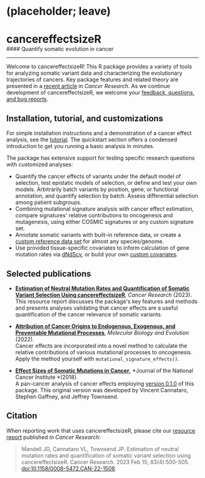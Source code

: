 # (placeholder; leave)

<h1 style="margin-bottom:0px"><span class="grad1">cancer</span><span class="grad2">effect</span><span class="grad3">sizeR</span></h1>
#### Quantify somatic evolution in cancer

---

Welcome to cancereffectsizeR! This R package provides a variety of tools for analyzing somatic variant data and characterizing the evolutionary trajectories of cancers. Key package features and related theory are presented in a [recent article](https://aacrjournals.org/cancerres/article/83/4/500/716429/Estimation-of-Neutral-Mutation-Rates-and) in *Cancer Research*. As we continue development of cancereffectsizeR, we welcome your [feedback, questions, and bug reports](https://github.com/Townsend-Lab-Yale/cancereffectsizeR/issues).

## Installation, tutorial, and customizations
For simple installation instructions and a demonstration of a cancer effect analysis, see the [tutorial](articles/cancereffectsizeR.html). The quickstart section offers a condensed introduction to get you running a basic analysis in minutes.

The package has extensive support for testing specific research questions with customized analyses:

- Quantify the cancer effects of variants under the default model of selection, test epistatic models of selection, or define and test your own models. Arbitrarily batch variants by position, gene, or functional annotation, and quantify selection by batch. Assess differential selection among patient subgroups.
- Combining mutational signature analysis with cancer effect estimation, compare signatures' relative contributions to oncogenesis and mutagenesis, using either COSMIC signatures or any custom signature set.
- Annotate somatic variants with built-in reference data, or create a [custom reference data set](articles/custom_refset_instructions.html) for almost any species/genome.
- Use provided tissue-specific covariates to inform calculation of gene mutation rates via [dNdScv](https://github.com/im3sanger/dndscv), or build your own [custom covariates](articles/create_custom_covariates.html).

## Selected publications

* **[Estimation of Neutral Mutation Rates and Quantification of Somatic Variant Selection Using cancereffectsizeR](https://aacrjournals.org/cancerres/article/83/4/500/716429/Estimation-of-Neutral-Mutation-Rates-and)**, *Cancer Research* (2023).<br>This resource report discusses the package's key features and methods and presents analyses validating that cancer effects are a useful quantification of the cancer relevance of somatic variants.

* **[Attribution of Cancer Origins to Endogenous, Exogenous, and Preventable Mutational Processes](https://academic.oup.com/mbe/article/39/5/msac084/6570859)**, *Molecular Biology and Evolution*  (2022).<br>Cancer effects are incorporated into a novel method to calculate the relative contributions of various mutational processes to oncogenesis. Apply the method yourself with `mutational_signature_effects()`.

* **[Effect Sizes of Somatic Mutations in Cancer](https://doi.org/10.1093/jnci/djy168)**, *Journal of the National Cancer Institute *(2018).<br>A pan-cancer analysis of cancer effects employing [version 0.1.0](https://github.com/Townsend-Lab-Yale/cancereffectsizeR/releases/tag/0.1.0) of this package. This original version was developed by Vincent Cannataro, Stephen Gaffney, and Jeffrey Townsend.

## Citation
When reporting work that uses cancereffectsizeR, please cite our [resource report](https://aacrjournals.org/cancerres/article/83/4/500/716429/Estimation-of-Neutral-Mutation-Rates-and) published in *Cancer Research*:

>Mandell JD, Cannataro VL, Townsend JP. Estimation of neutral mutation rates and quantification of somatic variant selection using cancereffectsizeR. Cancer Research. 2023 Feb 15; 83(4):500-505. [doi:10.1158/0008-5472.CAN-22-1508](https://www.doi.org/10.1158/0008-5472.CAN-22-1508).









